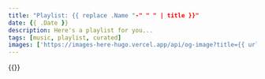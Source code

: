 ```yaml
---
title: "Playlist: {{ replace .Name "-" " " | title }}"
date: {{ .Date }}
description: Here's a playlist for you...
tags: [music, playlist, curated]
images: ['https://images-here-hugo.vercel.app/api/og-image?title={{ urlquery (replace .Name "-" " " | title) }}']
---
```


{{<spotify playlist id>}}
